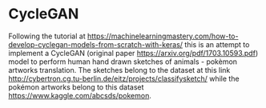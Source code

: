 # CycleGAN

Following the tutorial at https://machinelearningmastery.com/how-to-develop-cyclegan-models-from-scratch-with-keras/ this is an attempt to implement a CycleGAN (original paper https://arxiv.org/pdf/1703.10593.pdf) model to perform human hand drawn sketches of animals - pokèmon artworks translation. 
The sketches belong to the dataset at this link http://cybertron.cg.tu-berlin.de/eitz/projects/classifysketch/ while the pokémon artworks belong to this dataset https://www.kaggle.com/abcsds/pokemon.
